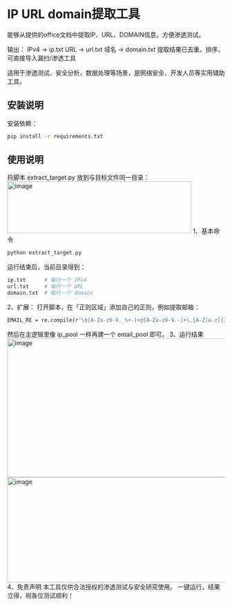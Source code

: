 # IP URL domain提取工具
能够从提供的office文档中提取IP、URL、DOMAIN信息。方便渗透测试。

输出：
IPv4 → ip.txt
URL  → url.txt
域名 → domain.txt
提取结果已去重、排序，可直接导入漏扫/渗透工具

适用于渗透测试、安全分析、数据处理等场景，是网络安全、开发人员等实用辅助工具。

## 安装说明
安装依赖：
```bash
pip install -r requirements.txt
```
## 使用说明
将脚本 extract_target.py 放到与目标文件同一目录：
<img width="426" height="120" alt="image" src="https://github.com/user-attachments/assets/97048d84-e9ab-41bc-8f90-7d97d471dac1" />
1、基本命令
```bash
python extract_target.py
```
运行结束后，当前目录得到：
```bash
ip.txt      # 每行一个 IPv4
url.txt     # 每行一个 URL
domain.txt  # 每行一个 domain
```
2、扩展：
打开脚本，在「正则区域」添加自己的正则，例如提取邮箱：
```bash
EMAIL_RE = re.compile(r'\b[A-Za-z0-9._%+-]+@[A-Za-z0-9.-]+\.[A-Z|a-z]{2,}\b')
```
然后在主逻辑里像 ip_pool 一样再建一个 email_pool 即可。
3、运行结果
<img width="1383" height="321" alt="image" src="https://github.com/user-attachments/assets/b9eefb0d-127a-40fe-81bd-3372da013385" />
<img width="660" height="243" alt="image" src="https://github.com/user-attachments/assets/1a001fc8-cd3e-411d-936b-82eee824b1cb" />
4、免责声明
本工具仅供合法授权的渗透测试与安全研究使用。
一键运行，结果立得，祝各位测试顺利！


